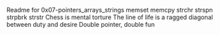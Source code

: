 Readme for 0x07-pointers_arrays_strings
memset
memcpy
strchr
strspn
strpbrk
strstr
Chess is mental torture
The line of life is a ragged diagonal between duty and desire
Double pointer, double fun
